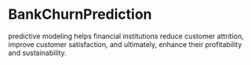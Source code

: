 # BankChurnPrediction
predictive modeling helps financial institutions reduce customer attrition, improve customer satisfaction, and ultimately, enhance their profitability and sustainability.
